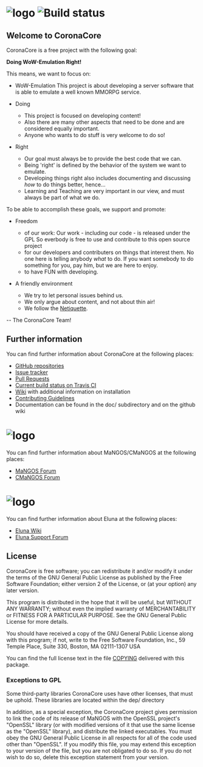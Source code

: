 # ![logo](http://www.imgbox.de/users/public/images/FCVDJWsmbn.png) ![Build status](https://api.travis-ci.org/CoronaCore/OneServer.png)

## Welcome to CoronaCore

CoronaCore is a free project with the following goal:

  **Doing WoW-Emulation Right!**

This means, we want to focus on:

* WoW-Emulation
    This project is about developing a server software that is able to
    emulate a well known MMORPG service.

* Doing
  * This project is focused on developing content!
  * Also there are many other aspects that need to be done and are
    considered equally important.
  * Anyone who wants to do stuff is very welcome to do so!

* Right
  * Our goal must always be to provide the best code that we can.
  * Being 'right' is defined by the behavior of the system
    we want to emulate.
  * Developing things right also includes documenting and discussing
    _how_ to do things better, hence...
  * Learning and Teaching are very important in our view, and must
    always be part of what we do.

To be able to accomplish these goals, we support and promote:

* Freedom
  * of our work: Our work - including our code - is released under the GPL
    So everbody is free to use and contribute to this open source project
  * for our developers and contributers on things that interest them.
    No one here is telling anybody _what_ to do.
    If you want somebody to do something for you, pay him,
    but we are here to enjoy.
  * to have FUN with developing.

* A friendly environment
  * We try to let personal issues behind us.
  * We only argue about content, and not about thin air!
  * We follow the [Netiquette](http://tools.ietf.org/html/rfc1855).

-- The CoronaCore Team!

## Further information

  You can find further information about CoronaCore at the following places:
  * [GitHub repositories](https://github.com/CoronaCore/)
  * [Issue tracker](https://github.com/CoronaCore/Issues/issues)
  * [Pull Requests](https://github.com/CoronaCore/OneServer/pulls)
  * [Current build status on Travis CI](https://travis-ci.org/CoronaCore/OneServer/)
  * [Wiki](https://github.com/CoronaCore/Issues/wiki) with additional information on installation
  * [Contributing Guidelines](CONTRIBUTING.md)
  * Documentation can be found in the doc/ subdirectory and on the github wiki

# ![logo](http://www.imgbox.de/users/public/images/HzsFvBClF4.png)

  You can find further information about MaNGOS/CMaNGOS at the following places:
  * [MaNGOS Forum](http://getmangos.com/)
  * [CMaNGOS Forum](http://cmangos.net/)

# ![logo](https://dl.dropbox.com/u/98478761/eluna-DBCA-Designs.png)

  You can find further information about Eluna at the following places:
  * [Eluna Wiki](http://wiki.emudevs.com/doku.php?id=eluna)
  * [Eluna Support Forum](http://emudevs.com/)

## License

  CoronaCore is free software; you can redistribute it and/or modify
  it under the terms of the GNU General Public License as published by
  the Free Software Foundation; either version 2 of the License, or
  (at your option) any later version.

  This program is distributed in the hope that it will be useful,
  but WITHOUT ANY WARRANTY; without even the implied warranty of
  MERCHANTABILITY or FITNESS FOR A PARTICULAR PURPOSE.  See the
  GNU General Public License for more details.

  You should have received a copy of the GNU General Public License
  along with this program; if not, write to the Free Software
  Foundation, Inc., 59 Temple Place, Suite 330, Boston, MA  02111-1307  USA


  You can find the full license text in the file [COPYING](COPYING) delivered with this package.

### Exceptions to GPL

  Some third-party libraries CoronaCore uses have other licenses, that must be
  uphold.  These libraries are located within the dep/ directory

  In addition, as a special exception, the CoronaCore project
  gives permission to link the code of its release of MaNGOS with the
  OpenSSL project's "OpenSSL" library (or with modified versions of it
  that use the same license as the "OpenSSL" library), and distribute
  the linked executables.  You must obey the GNU General Public License
  in all respects for all of the code used other than "OpenSSL".  If you
  modify this file, you may extend this exception to your version of the
  file, but you are not obligated to do so.  If you do not wish to do
  so, delete this exception statement from your version.
